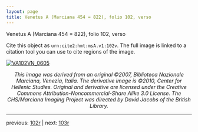 ```yaml
---
layout: page
title: Venetus A (Marciana 454 = 822), folio 102, verso
---
```


Venetus A (Marciana 454 = 822), folio 102, verso

Cite this object as `urn:cite2:hmt:msA.v1:102v`.  The full image is linked to a citation tool you can use to cite regions of the image.

[![VA102VN_0605](http://www.homermultitext.org/iipsrv?IIIF=/project/homer/pyramidal/deepzoom/hmt/vaimg/2017a/VA102VN_0605.tif/full/800,/0/default.jpg)](http://www.homermultitext.org/ict2/?urn=urn:cite2:hmt:vaimg.2017a:VA102VN_0605) 

<p style="text-align: center; font-style: italic;">This image was derived from an original ©2007, Biblioteca Nazionale Marciana, Venezia, Italia. The derivative image is ©2010, Center for Hellenic Studies. Original and derivative are licensed under the Creative Commons Attribution-Noncommercial-Share Alike 3.0 License. The CHS/Marciana Imaging Project was directed by David Jacobs of the British Library.</p>

---

previous: [102r](../102r/) | next: [103r](../103r/)